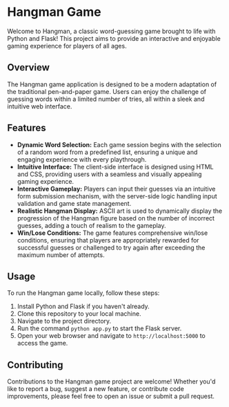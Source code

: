 # Hangman Game

Welcome to Hangman, a classic word-guessing game brought to life with Python and Flask! This project aims to provide an interactive and enjoyable gaming experience for players of all ages.

## Overview

The Hangman game application is designed to be a modern adaptation of the traditional pen-and-paper game. Users can enjoy the challenge of guessing words within a limited number of tries, all within a sleek and intuitive web interface.

## Features

- **Dynamic Word Selection:** Each game session begins with the selection of a random word from a predefined list, ensuring a unique and engaging experience with every playthrough.
- **Intuitive Interface:** The client-side interface is designed using HTML and CSS, providing users with a seamless and visually appealing gaming experience.
- **Interactive Gameplay:** Players can input their guesses via an intuitive form submission mechanism, with the server-side logic handling input validation and game state management.
- **Realistic Hangman Display:** ASCII art is used to dynamically display the progression of the Hangman figure based on the number of incorrect guesses, adding a touch of realism to the gameplay.
- **Win/Lose Conditions:** The game features comprehensive win/lose conditions, ensuring that players are appropriately rewarded for successful guesses or challenged to try again after exceeding the maximum number of attempts.

## Usage

To run the Hangman game locally, follow these steps:

1. Install Python and Flask if you haven't already.
2. Clone this repository to your local machine.
3. Navigate to the project directory.
4. Run the command `python app.py` to start the Flask server.
5. Open your web browser and navigate to `http://localhost:5000` to access the game.

## Contributing

Contributions to the Hangman game project are welcome! Whether you'd like to report a bug, suggest a new feature, or contribute code improvements, please feel free to open an issue or submit a pull request.
